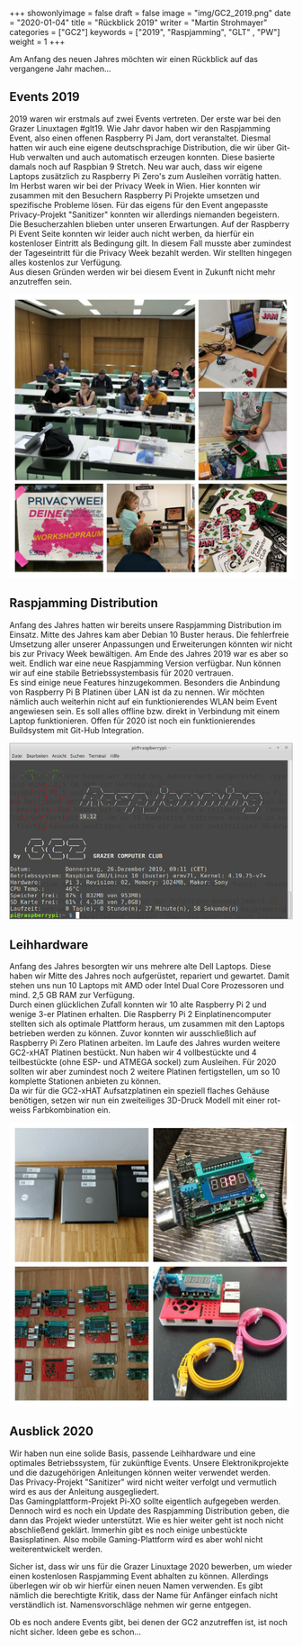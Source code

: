 +++
showonlyimage = false
draft = false
image = "img/GC2_2019.png"
date = "2020-01-04"
title = "Rückblick 2019"
writer = "Martin Strohmayer"
categories = ["GC2"]
keywords = ["2019", "Raspjamming", "GLT" , "PW"]
weight = 1
+++

Am Anfang des neuen Jahres möchten wir einen Rückblick auf das vergangene Jahr machen...
<!--more-->

## Events 2019 ##

2019 waren wir erstmals auf zwei Events vertreten. Der erste war bei den Grazer Linuxtagen #glt19. Wie Jahr davor haben wir den Raspjamming Event, also einen offenen Raspberry Pi Jam, dort veranstaltet. Diesmal hatten wir auch eine eigene deutschsprachige Distribution, die wir über Git-Hub verwalten und auch automatisch erzeugen konnten. Diese basierte damals noch auf Raspbian 9 Stretch. Neu war auch, dass wir eigene Laptops zusätzlich zu Raspberry Pi Zero's zum Ausleihen vorrätig hatten.  
Im Herbst waren wir bei der Privacy Week in Wien. Hier konnten wir zusammen mit den Besuchern Raspberry Pi Projekte umsetzen und spezifische Probleme lösen.
Für das eigens für den Event angepasste Privacy-Projekt "Sanitizer" konnten wir allerdings niemanden begeistern. Die Besucherzahlen blieben unter unseren Erwartungen. Auf der Raspberry Pi Event Seite konnten wir leider auch nicht werben, da hierfür ein kostenloser Eintritt als Bedingung gilt. In diesem Fall musste aber zumindest der Tageseintritt für die Privacy Week bezahlt werden. Wir stellten hingegen alles kostenlos zur Verfügung.  
Aus diesen Gründen werden wir bei diesem Event in Zukunft nicht mehr anzutreffen sein. 

![GC2 Events 2019](../../img/GC2_Events2019.jpg) 


## Raspjamming Distribution ##

Anfang des Jahres hatten wir bereits unsere Raspjamming Distribution im Einsatz. Mitte des Jahres kam aber Debian 10 Buster heraus. Die fehlerfreie Umsetzung aller unserer Anpassungen und Erweiterungen könnten wir nicht bis zur Privacy Week bewältigen. Am Ende des Jahres 2019 war es aber so weit. Endlich war eine neue Raspjamming Version verfügbar. Nun können wir auf eine stabile Betriebssystembasis für 2020 vertrauen.  
Es sind einige neue Features hinzugekommen. Besonders die Anbindung von Raspberry Pi B Platinen über LAN ist da zu nennen. Wir möchten nämlich auch weiterhin nicht auf ein funktionierendes WLAN beim Event angewiesen sein. Es soll alles offline bzw. direkt in Verbindung mit einem Laptop funktionieren.
Offen für 2020 ist noch ein funktionierendes Buildsystem mit Git-Hub Integration.

![Raspjamming 19.12](../../img/Raspjamming-1912.png) 

## Leihhardware ##

Anfang des Jahres besorgten wir uns mehrere alte Dell Laptops. Diese haben wir Mitte des Jahres noch aufgerüstet, repariert und gewartet. Damit stehen uns nun 10 Laptops mit AMD oder Intel Dual Core Prozessoren und mind. 2,5 GB RAM zur Verfügung.  
Durch einen glücklichen Zufall konnten wir 10 alte Raspberry Pi 2 und wenige 3-er Platinen erhalten. Die Raspberry Pi 2 Einplatinencomputer stellten sich als optimale Plattform heraus, um zusammen mit den Laptops betrieben werden zu können. Zuvor konnten wir ausschließlich auf Raspberry Pi Zero Platinen arbeiten. 
Im Laufe des Jahres wurden weitere GC2-xHAT Platinen bestückt. Nun haben wir 4 vollbestückte und 4 teilbestückte (ohne ESP- und ATMEGA sockel) zum Ausleihen. Für 2020 sollten wir aber zumindest noch 2 weitere Platinen fertigstellen, um so 10 komplette Stationen anbieten zu können.  
Da wir für die GC2-xHAT Aufsatzplatinen ein speziell flaches Gehäuse benötigen, setzen wir nun ein zweiteiliges 3D-Druck Modell mit einer rot-weiss Farbkombination ein.

![Raspberry Pi 2 mit GC2-xHAT Leihmaterialien](../../img/GC2-xHAT_Leihgeraete.jpg) 


## Ausblick 2020 ##

Wir haben nun eine solide Basis, passende Leihhardware und eine optimales Betriebssystem, für zukünftige Events. Unsere Elektronikprojekte und die dazugehörigen Anleitungen können weiter verwendet werden.  
Das Privacy-Projekt "Sanitizer" wird nicht weiter verfolgt und vermutlich wird es aus der Anleitung ausgegliedert.  
Das Gamingplattform-Projekt Pi-XO sollte eigentlich aufgegeben werden. Dennoch wird es noch ein Update des Raspjamming Distribution geben, die dann das Projekt wieder unterstützt. Wie es hier weiter geht ist noch nicht abschließend geklärt. Immerhin gibt es noch einige unbestückte Basisplatinen. Also mobile Gaming-Plattform wird es aber wohl nicht weiterentwickelt werden.  

Sicher ist, dass wir uns für die Grazer Linuxtage 2020 bewerben, um wieder einen kostenlosen Raspjamming Event abhalten zu können. Allerdings überlegen wir ob wir hierfür einen neuen Namen verwenden. Es gibt nämlich die berechtigte Kritik, dass der Name für Anfänger einfach nicht verständlich ist. Namensvorschläge nehmen wir gerne entgegen.  

Ob es noch andere Events gibt, bei denen der GC2 anzutreffen ist, ist noch nicht sicher. Ideen gebe es schon...
